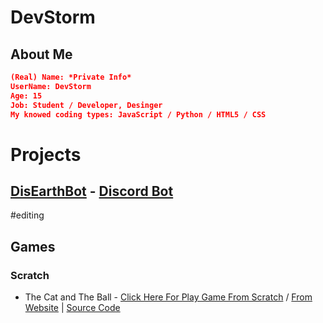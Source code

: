 # DevStorm
## About Me
```json
(Real) Name: *Private Info*
UserName: DevStorm
Age: 15
Job: Student / Developer, Desinger
My knowed coding types: JavaScript / Python / HTML5 / CSS
```
# Projects
## [DisEarthBot](https://disearthbot.github.io) - [Discord Bot](https://discord.com/developers)

#editing 

## Games
### Scratch

- The Cat and The Ball - [Click Here For Play Game From Scratch]() / [ From Website](#editing) | [Source Code](https://github.com/disearthbot/games)
